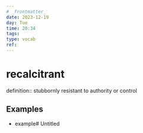 ```yaml
---
# _frontmatter_
date: 2023-12-19
day: Tue
time: 20:34
tags:
type: vocab
ref: 
---
```

# recalcitrant

definition:: stubbornly resistant to authority or control
## Examples
- example# Untitled

